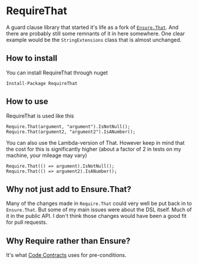 # RequireThat

A guard clause library that started it's life as a fork of [`Ensure.That`](https://github.com/danielwertheim/Ensure.That). And there are probably still some remnants of it in here somewhere. One clear example would be the `StringExtensions` class that is almost unchanged.

## How to install

You can install RequireThat through nuget

    Install-Package RequireThat

## How to use

RequireThat is used like this

    Require.That(argument, "argument").IsNotNull();
    Require.That(argument2, "argument2").IsANumber();

You can also use the Lambda-version of That. However keep in mind that the
cost for this is significantly higher (about a factor of 2 in tests on my machine, your mileage may vary)

    Require.That(() => argument).IsNotNull();
    Require.That(() => argument2).IsANumber();

## Why not just add to Ensure.That?
Many of the changes made in `Require.That` could very well be put back in to `Ensure.That`. But some of my main issues were about the DSL itself. Much of it in the public API. I don't think those changes would have been a good fit for pull requests.

## Why Require rather than Ensure?

It's what [Code Contracts](http://research.microsoft.com/en-us/projects/contracts/) uses for pre-conditions.